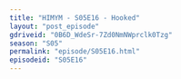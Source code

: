 ```yaml
---
title: "HIMYM - S05E16 - Hooked"
layout: "post_episode"
gdriveid: "0B6D_WdeSr-7Zd0NmNWprclk0Tzg"
season: "S05"
permalink: "episode/S05E16.html"
episodeid: "S05E16"
---
```

